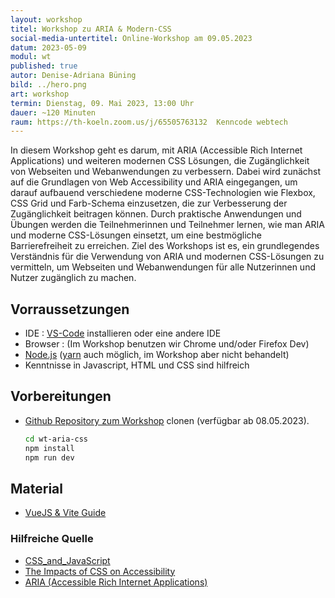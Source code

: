 ```yaml
---
layout: workshop
titel: Workshop zu ARIA & Modern-CSS
social-media-untertitel: Online-Workshop am 09.05.2023
datum: 2023-05-09
modul: wt
published: true
autor: Denise-Adriana Büning
bild: ../hero.png
art: workshop
termin: Dienstag, 09. Mai 2023, 13:00 Uhr
dauer: ~120 Minuten
raum: https://th-koeln.zoom.us/j/65505763132  Kenncode webtech
---
```


In diesem Workshop geht es darum, mit ARIA (Accessible Rich Internet Applications) und weiteren modernen CSS Lösungen, die Zugänglichkeit von Webseiten und Webanwendungen zu verbessern. 
Dabei wird zunächst auf die Grundlagen von Web Accessibility und ARIA eingegangen, um darauf aufbauend verschiedene moderne CSS-Technologien wie Flexbox, CSS Grid und Farb-Schema einzusetzen, 
die zur Verbesserung der Zugänglichkeit beitragen können. 
Durch praktische Anwendungen und Übungen werden die Teilnehmerinnen und Teilnehmer lernen, wie man ARIA und moderne CSS-Lösungen einsetzt, 
um eine bestmögliche Barrierefreiheit zu erreichen. 
Ziel des Workshops ist es, ein grundlegendes Verständnis für die Verwendung von ARIA und modernen CSS-Lösungen zu vermitteln, um Webseiten und Webanwendungen für alle Nutzerinnen und Nutzer zugänglich zu machen.

## Vorraussetzungen
- IDE : [VS-Code](https://code.visualstudio.com/download) installieren oder eine andere IDE
- Browser :  (Im Workshop benutzen wir Chrome und/oder Firefox Dev)
- [Node.js](https://nodejs.org/en/) ([yarn](https://yarnpkg.com) auch möglich, im Workshop aber nicht behandelt)
- Kenntnisse in Javascript, HTML und CSS sind hilfreich 


## Vorbereitungen

- [Github Repository zum Workshop](https://github.com/Amythethird/wt-workshop-2023) clonen (verfügbar ab 08.05.2023). 
   
     ```sh
     cd wt-aria-css
     npm install
     npm run dev
     ```


## Material
- [VueJS & Vite Guide](https://vitejs.dev/guide/)

### Hilfreiche Quelle
- [CSS_and_JavaScript](https://developer.mozilla.org/en-US/docs/Learn/Accessibility/CSS_and_JavaScript)
- [The Impacts of CSS on Accessibility](https://uit.stanford.edu/blog/impacts-css-accessibility)
- [ARIA (Accessible Rich Internet Applications)](https://developer.mozilla.org/en-US/docs/Web/Accessibility/ARIA)
